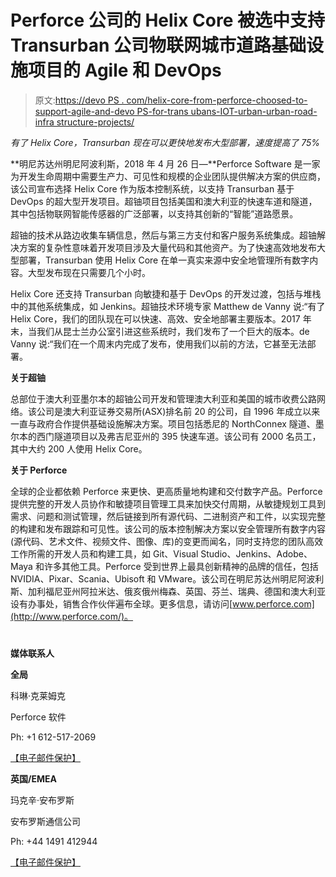 # Perforce 公司的 Helix Core 被选中支持 Transurban 公司物联网城市道路基础设施项目的 Agile 和 DevOps

> 原文:[https://devo PS . com/helix-core-from-perforce-choosed-to-support-agile-and-devo PS-for-trans ubans-IOT-urban-urban-road-infra structure-projects/](https://devops.com/helix-core-from-perforce-chosen-to-support-agile-and-devops-for-transurbans-iot-urban-road-infrastructure-projects/)

*有了 Helix Core，Transurban 现在可以更快地发布大型部署，速度提高了 75%*

**明尼苏达州明尼阿波利斯，2018 年 4 月 26 日—**Perforce Software 是一家为开发生命周期中需要生产力、可见性和规模的企业团队提供解决方案的供应商，该公司宣布选择 Helix Core 作为版本控制系统，以支持 Transurban 基于 DevOps 的超大型开发项目。超铀项目包括美国和澳大利亚的快速车道和隧道，其中包括物联网智能传感器的广泛部署，以支持其创新的“智能”道路愿景。

超铀的技术从路边收集车辆信息，然后与第三方支付和客户服务系统集成。超铀解决方案的复杂性意味着开发项目涉及大量代码和其他资产。为了快速高效地发布大型部署，Transurban 使用 Helix Core 在单一真实来源中安全地管理所有数字内容。大型发布现在只需要几个小时。

Helix Core 还支持 Transurban 向敏捷和基于 DevOps 的开发过渡，包括与堆栈中的其他系统集成，如 Jenkins。超铀技术环境专家 Matthew de Vanny 说:“有了 Helix Core，我们的团队现在可以快速、高效、安全地部署主要版本。2017 年末，当我们从昆士兰办公室引进这些系统时，我们发布了一个巨大的版本。de Vanny 说:“我们在一个周末内完成了发布，使用我们以前的方法，它甚至无法部署。

**关于超铀**

总部位于澳大利亚墨尔本的超铀公司开发和管理澳大利亚和美国的城市收费公路网络。该公司是澳大利亚证券交易所(ASX)排名前 20 的公司，自 1996 年成立以来一直与政府合作提供基础设施解决方案。项目包括悉尼的 NorthConnex 隧道、墨尔本的西门隧道项目以及弗吉尼亚州的 395 快速车道。该公司有 2000 名员工，其中大约 200 人使用 Helix Core。

**关于 Perforce**

全球的企业都依赖 Perforce 来更快、更高质量地构建和交付数字产品。Perforce 提供完整的开发人员协作和敏捷项目管理工具来加快交付周期，从敏捷规划工具到需求、问题和测试管理，然后链接到所有源代码、二进制资产和工件，以实现完整的构建和发布跟踪和可见性。该公司的版本控制解决方案以安全管理所有数字内容(源代码、艺术文件、视频文件、图像、库)的变更而闻名，同时支持您的团队高效工作所需的开发人员和构建工具，如 Git、Visual Studio、Jenkins、Adobe、Maya 和许多其他工具。Perforce 受到世界上最具创新精神的品牌的信任，包括 NVIDIA、Pixar、Scania、Ubisoft 和 VMware。该公司在明尼苏达州明尼阿波利斯、加利福尼亚州阿拉米达、俄亥俄州梅森、英国、芬兰、瑞典、德国和澳大利亚设有办事处，销售合作伙伴遍布全球。更多信息，请访问[www.perforce.com](http://www.perforce.com/)。

# #

**媒体联系人**

**全局**

科琳·克莱姆克

Perforce 软件

Ph: +1 612-517-2069

[【电子邮件保护】](/cdn-cgi/l/email-protection)

**英国/EMEA**

玛克辛·安布罗斯

安布罗斯通信公司

Ph: +44 1491 412944

[【电子邮件保护】](/cdn-cgi/l/email-protection)